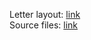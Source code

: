Letter layout: [link](https://www.figma.com/design/OQuMTI5q62IMc5zN7JvBtL/html-email)<br/>
Source files: [link](https://disk.yandex.ru/d/kJt9kM1eTZBlMg)
